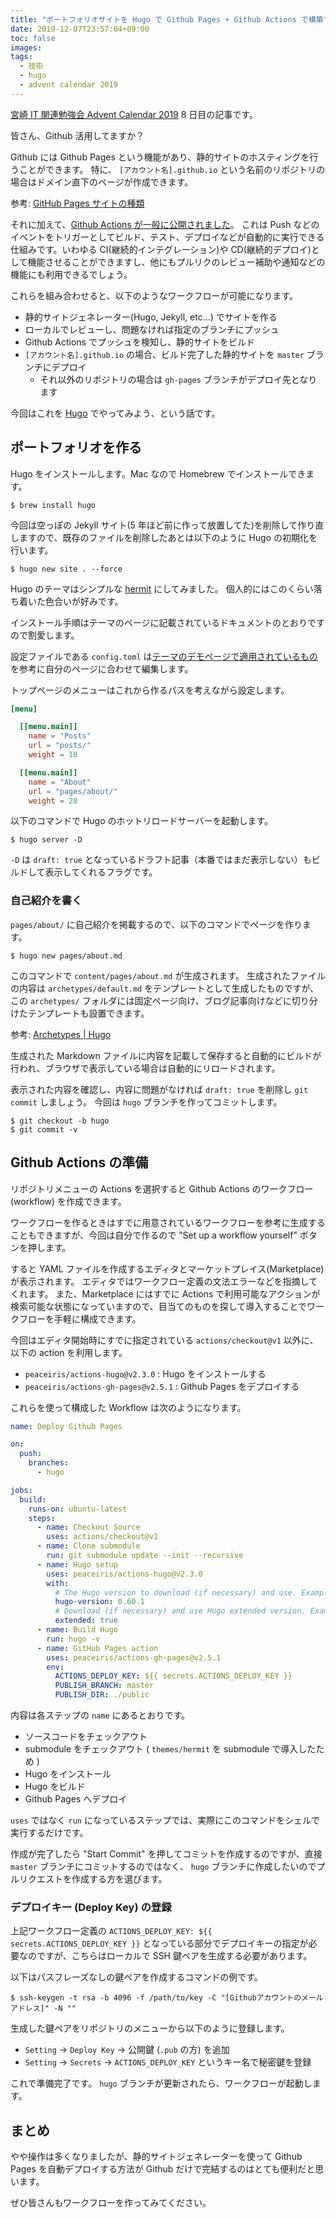 ```yaml
---
title: "ポートフォリオサイトを Hugo で Github Pages + Github Actions で構築する話"
date: 2019-12-07T23:57:04+09:00
toc: false
images:
tags:
  - 技術
  - hugo
  - advent calendar 2019
---
```


[宮崎 IT 関連勉強会 Advent Calendar 2019](https://qiita.com/advent-calendar/2019/miyazaki) 8 日目の記事です。

皆さん、Github 活用してますか？

Github には Github Pages という機能があり、静的サイトのホスティングを行うことができます。
特に、 `[アカウント名].github.io` という名前のリポジトリの場合はドメイン直下のページが作成できます。

参考: [GitHub Pages サイトの種類](https://help.github.com/ja/github/working-with-github-pages/about-github-pages#github-pages-%E3%82%B5%E3%82%A4%E3%83%88%E3%81%AE%E7%A8%AE%E9%A1%9E)

それに加えて、[Github Actions が一般に公開されました](https://github.blog/changelog/2019-11-11-github-actions-is-generally-available/)。
これは Push などのイベントをトリガーとしてビルド、テスト、デプロイなどが自動的に実行できる仕組みです。いわゆる CI(継続的インテグレーション)や CD(継続的デプロイ)として機能させることができますし、他にもプルリクのレビュー補助や通知などの機能にも利用できるでしょう。

これらを組み合わせると、以下のようなワークフローが可能になります。

- 静的サイトジェネレーター(Hugo, Jekyll, etc...) でサイトを作る
- ローカルでレビューし、問題なければ指定のブランチにプッシュ
- Github Actions でプッシュを検知し、静的サイトをビルド
- `[アカウント名].github.io` の場合、ビルド完了した静的サイトを `master` ブランチにデプロイ
  - それ以外のリポジトリの場合は `gh-pages` ブランチがデプロイ先となります

今回はこれを [Hugo](https://gohugo.io/) でやってみよう、という話です。

## ポートフォリオを作る

Hugo をインストールします。Mac なので Homebrew でインストールできます。

```
$ brew install hugo
```

今回は空っぽの Jekyll サイト(5 年ほど前に作って放置してた)を削除して作り直しますので、既存のファイルを削除したあとは以下のように Hugo の初期化を行います。

```
$ hugo new site . --force
```

Hugo のテーマはシンプルな [hermit](https://themes.gohugo.io/hermit/) にしてみました。
個人的にはこのくらい落ち着いた色合いが好みです。

インストール手順はテーマのページに記載されているドキュメントのとおりですので割愛します。

設定ファイルである `config.toml` は[テーマのデモページで適用されているもの](https://github.com/Track3/hermit/blob/master/exampleSite/config.toml)を参考に自分のページに合わせて編集します。

トップページのメニューはこれから作るパスを考えながら設定します。

```toml
[menu]

  [[menu.main]]
    name = "Posts"
    url = "posts/"
    weight = 10

  [[menu.main]]
    name = "About"
    url = "pages/about/"
    weight = 20
```

以下のコマンドで Hugo のホットリロードサーバーを起動します。

```
$ hugo server -D
```

`-D` は `draft: true` となっているドラフト記事（本番ではまだ表示しない）もビルドして表示してくれるフラグです。

### 自己紹介を書く

`pages/about/` に自己紹介を掲載するので、以下のコマンドでページを作ります。

```
$ hugo new pages/about.md
```

このコマンドで `content/pages/about.md` が生成されます。
生成されたファイルの内容は `archetypes/default.md` をテンプレートとして生成したものですが、この `archetypes/` フォルダには固定ページ向け、ブログ記事向けなどに切り分けたテンプレートも設置できます。

参考: [Archetypes | Hugo](https://gohugo.io/content-management/archetypes/)

生成された Markdown ファイルに内容を記載して保存すると自動的にビルドが行われ、ブラウザで表示している場合は自動的にリロードされます。

表示された内容を確認し、内容に問題がなければ `draft: true` を削除し `git commit` しましょう。
今回は `hugo` ブランチを作ってコミットします。

```
$ git checkout -b hugo
$ git commit -v
```

## Github Actions の準備

リポジトリメニューの Actions を選択すると Github Actions のワークフロー (workflow) を作成できます。

ワークフローを作るときはすでに用意されているワークフローを参考に生成することもできますが、今回は自分で作るので "Set up a workflow yourself" ボタンを押します。

すると YAML ファイルを作成するエディタとマーケットプレイス(Marketplace)が表示されます。
エディタではワークフロー定義の文法エラーなどを指摘してくれます。
また、Marketplace にはすでに Actions で利用可能なアクションが検索可能な状態になっていますので、目当てのものを探して導入することでワークフローを手軽に構成できます。

今回はエディタ開始時にすでに指定されている `actions/checkout@v1` 以外に、以下の action を利用します。

- `peaceiris/actions-hugo@v2.3.0` : Hugo をインストールする
- `peaceiris/actions-gh-pages@v2.5.1` : Github Pages をデプロイする

これらを使って構成した Workflow は次のようになります。

```yml
name: Deploy Github Pages

on:
  push:
    branches:
      - hugo

jobs:
  build:
    runs-on: ubuntu-latest
    steps:
      - name: Checkout Source
        uses: actions/checkout@v1
      - name: Clone submodule
        run: git submodule update --init --recursive
      - name: Hugo setup
        uses: peaceiris/actions-hugo@v2.3.0
        with:
          # The Hugo version to download (if necessary) and use. Example: 0.58.2
          hugo-version: 0.60.1
          # Download (if necessary) and use Hugo extended version. Example: true
          extended: true
      - name: Build Hugo
        run: hugo -v
      - name: GitHub Pages action
        uses: peaceiris/actions-gh-pages@v2.5.1
        env:
          ACTIONS_DEPLOY_KEY: ${{ secrets.ACTIONS_DEPLOY_KEY }}
          PUBLISH_BRANCH: master
          PUBLISH_DIR: ./public
```

内容は各ステップの `name` にあるとおりです。

- ソースコードをチェックアウト
- submodule をチェックアウト ( `themes/hermit` を submodule で導入したため )
- Hugo をインストール
- Hugo をビルド
- Github Pages へデプロイ

`uses` ではなく `run` になっているステップでは、実際にこのコマンドをシェルで実行するだけです。

作成が完了したら "Start Commit" を押してコミットを作成するのですが、直接 `master` ブランチにコミットするのではなく、 `hugo` ブランチに作成したいのでプルリクエストを作成する方を選びます。

### デプロイキー (Deploy Key) の登録

上記ワークフロー定義の `ACTIONS_DEPLOY_KEY: ${{ secrets.ACTIONS_DEPLOY_KEY }}` となっている部分でデプロイキーの指定が必要なのですが、こちらはローカルで SSH 鍵ペアを生成する必要があります。

以下はパスフレーズなしの鍵ペアを作成するコマンドの例です。

```
$ ssh-keygen -t rsa -b 4096 -f /path/to/key -C "[Githubアカウントのメールアドレス]" -N ""
```

生成した鍵ペアをリポジトリのメニューから以下のように登録します。

- `Setting` -> `Deploy Key` -> 公開鍵 (`.pub` の方) を追加
- `Setting` -> `Secrets` -> `ACTIONS_DEPLOY_KEY` というキー名で秘密鍵を登録

これで準備完了です。 `hugo` ブランチが更新されたら、ワークフローが起動します。

## まとめ

やや操作は多くなりましたが、静的サイトジェネレーターを使って Github Pages を自動デプロイする方法が Github だけで完結するのはとても便利だと思います。

ぜひ皆さんもワークフローを作ってみてください。
